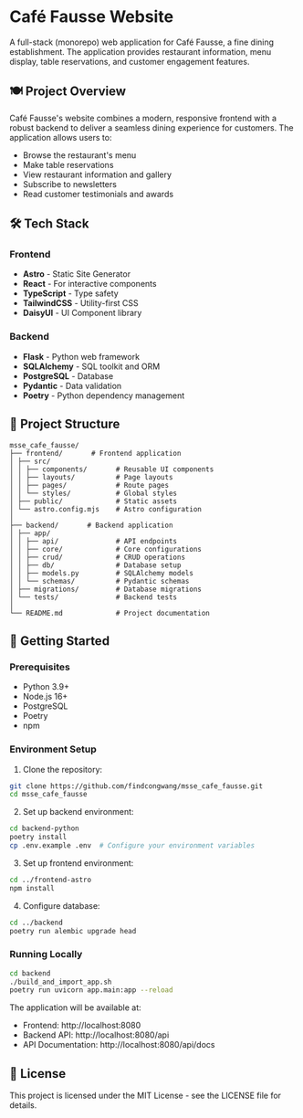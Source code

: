 # Café Fausse Website

A full-stack (monorepo) web application for Café Fausse, a fine dining establishment. The application provides restaurant information, menu display, table reservations, and customer engagement features.

## 🍽️ Project Overview

Café Fausse's website combines a modern, responsive frontend with a robust backend to deliver a seamless dining experience for customers. The application allows users to:

- Browse the restaurant's menu
- Make table reservations
- View restaurant information and gallery
- Subscribe to newsletters
- Read customer testimonials and awards

## 🛠️ Tech Stack

### Frontend
- **Astro** - Static Site Generator
- **React** - For interactive components
- **TypeScript** - Type safety
- **TailwindCSS** - Utility-first CSS
- **DaisyUI** - UI Component library

### Backend
- **Flask** - Python web framework
- **SQLAlchemy** - SQL toolkit and ORM
- **PostgreSQL** - Database
- **Pydantic** - Data validation
- **Poetry** - Python dependency management

## 📁 Project Structure 

```plaintext
msse_cafe_fausse/
├── frontend/       # Frontend application
│ ├── src/
│ │ ├── components/       # Reusable UI components
│ │ ├── layouts/          # Page layouts
│ │ ├── pages/            # Route pages
│ │ └── styles/           # Global styles
│ ├── public/             # Static assets
│ └── astro.config.mjs    # Astro configuration
│
├── backend/       # Backend application
│ ├── app/
│ │ ├── api/              # API endpoints
│ │ ├── core/             # Core configurations
│ │ ├── crud/             # CRUD operations
│ │ ├── db/               # Database setup
│ │ ├── models.py         # SQLAlchemy models
│ │ └── schemas/          # Pydantic schemas
│ ├── migrations/         # Database migrations
│ └── tests/              # Backend tests
│
└── README.md             # Project documentation
```

## 🚀 Getting Started

### Prerequisites

- Python 3.9+
- Node.js 16+
- PostgreSQL
- Poetry
- npm

### Environment Setup

1. Clone the repository:

```bash
git clone https://github.com/findcongwang/msse_cafe_fausse.git
cd msse_cafe_fausse
```

2. Set up backend environment:
```bash
cd backend-python
poetry install
cp .env.example .env  # Configure your environment variables
```

3. Set up frontend environment:
```bash
cd ../frontend-astro
npm install
```

4. Configure database:
```bash
cd ../backend
poetry run alembic upgrade head
```

### Running Locally

```bash
cd backend
./build_and_import_app.sh
poetry run uvicorn app.main:app --reload
```

The application will be available at:
- Frontend: http://localhost:8080
- Backend API: http://localhost:8080/api
- API Documentation: http://localhost:8080/api/docs

## 📄 License

This project is licensed under the MIT License - see the LICENSE file for details.
